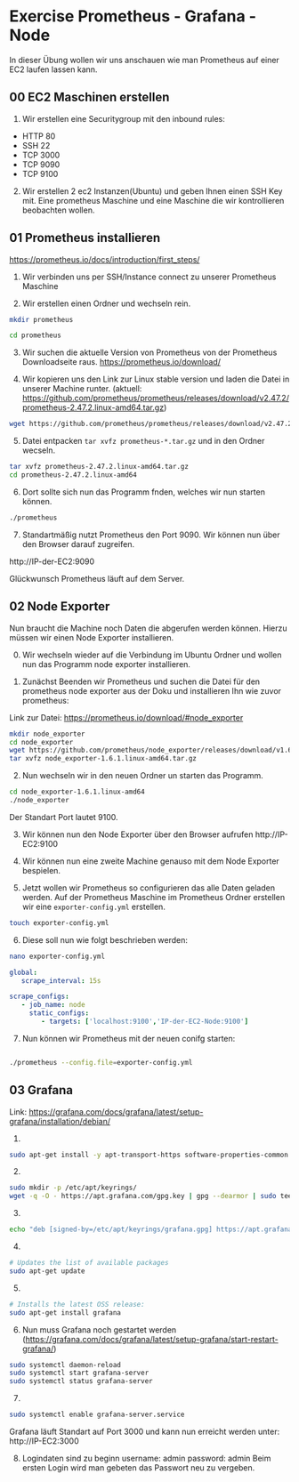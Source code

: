 
# Exercise Prometheus - Grafana - Node

In dieser Übung wollen wir uns anschauen wie man Prometheus auf einer EC2 laufen lassen kann.

## 00 EC2 Maschinen erstellen

1. Wir erstellen eine Securitygroup mit den inbound rules: 
- HTTP 80 
- SSH 22
- TCP 3000
- TCP 9090
- TCP 9100

2. Wir erstellen 2 ec2 Instanzen(Ubuntu) und geben Ihnen einen SSH Key mit. Eine prometheus Maschine und eine Maschine die wir kontrollieren beobachten wollen. 


## 01 Prometheus installieren

https://prometheus.io/docs/introduction/first_steps/

1. Wir verbinden uns per SSH/Instance connect zu unserer Prometheus Maschine



2. Wir erstellen einen Ordner und wechseln rein.

```bash
mkdir prometheus
```

```bash
cd prometheus
```



3. Wir suchen die aktuelle Version von Prometheus von der Prometheus Downloadseite raus.
https://prometheus.io/download/

4. Wir kopieren uns den Link zur Linux stable version und laden die Datei in unserer Machine runter. (aktuell: https://github.com/prometheus/prometheus/releases/download/v2.47.2/prometheus-2.47.2.linux-amd64.tar.gz)


```bash
wget https://github.com/prometheus/prometheus/releases/download/v2.47.2/prometheus-2.47.2.linux-amd64.tar.gz
```
5. Datei entpacken `tar xvfz prometheus-*.tar.gz` und in den Ordner wecseln.

```bash
tar xvfz prometheus-2.47.2.linux-amd64.tar.gz
cd prometheus-2.47.2.linux-amd64
```

6. Dort sollte sich nun das Programm fnden, welches wir nun starten können.

```bash
./prometheus
```
7. Standartmäßig nutzt Prometheus den Port 9090.
Wir können nun über den Browser darauf zugreifen.

http://IP-der-EC2:9090

Glückwunsch Prometheus läuft auf dem Server.

## 02 Node Exporter

Nun braucht die Machine noch Daten die abgerufen werden können.
Hierzu müssen wir einen Node Exporter installieren.

0. Wir wechseln wieder auf die Verbindung im Ubuntu Ordner und wollen nun das Programm node exporter installieren.

1. Zunächst Beenden wir Prometheus und suchen die Datei für den prometheus node exporter aus der Doku und installieren Ihn wie zuvor prometheus:

Link zur Datei: https://prometheus.io/download/#node_exporter 

```bash
mkdir node_exporter
cd node_exporter
wget https://github.com/prometheus/node_exporter/releases/download/v1.6.1/node_exporter-1.6.1.linux-amd64.tar.gz
tar xvfz node_exporter-1.6.1.linux-amd64.tar.gz
```
2. Nun wechseln wir in den neuen Ordner un starten das Programm.
```bash
cd node_exporter-1.6.1.linux-amd64
./node_exporter
```
Der Standart Port lautet 9100.

3. Wir können nun den Node Exporter über den Browser aufrufen
http://IP-EC2:9100

4. Wir können nun eine zweite Machine genauso mit dem Node Exporter bespielen.

5. Jetzt wollen wir Prometheus so configurieren das alle Daten geladen werden. Auf der Prometheus Maschine im Prometheus Ordner erstellen wir eine `exporter-config.yml` erstellen.

```bash
touch exporter-config.yml
```
6. Diese soll nun wie folgt beschrieben werden:
```bash
nano exporter-config.yml
```
```yml 
global:
   scrape_interval: 15s

scrape_configs:
   - job_name: node
     static_configs:
        - targets: ['localhost:9100','IP-der-EC2-Node:9100'] 
```

7. Nun können wir Prometheus mit der neuen conifg starten:
```bash

./prometheus --config.file=exporter-config.yml

```

## 03 Grafana

Link: https://grafana.com/docs/grafana/latest/setup-grafana/installation/debian/

1. 

```bash	
sudo apt-get install -y apt-transport-https software-properties-common wget
```
2. 

```bash	
sudo mkdir -p /etc/apt/keyrings/
wget -q -O - https://apt.grafana.com/gpg.key | gpg --dearmor | sudo tee /etc/apt/keyrings/grafana.gpg > /dev/null
```
3. 

```bash	
echo "deb [signed-by=/etc/apt/keyrings/grafana.gpg] https://apt.grafana.com stable main" | sudo tee -a /etc/apt/sources.list.d/grafana.list
```
4. 

```bash	
# Updates the list of available packages
sudo apt-get update
```
5. 

```bash	
# Installs the latest OSS release:
sudo apt-get install grafana
```
6. Nun muss Grafana noch gestartet werden (https://grafana.com/docs/grafana/latest/setup-grafana/start-restart-grafana/)

```bash	
sudo systemctl daemon-reload
sudo systemctl start grafana-server
sudo systemctl status grafana-server
```

7. 

```bash	
sudo systemctl enable grafana-server.service
```

Grafana läuft Standart auf Port 3000 und kann nun erreicht werden unter:
http://IP-EC2:3000

8. Logindaten sind zu beginn username: admin password: admin 
Beim ersten Login wird man gebeten das Passwort neu zu vergeben.


